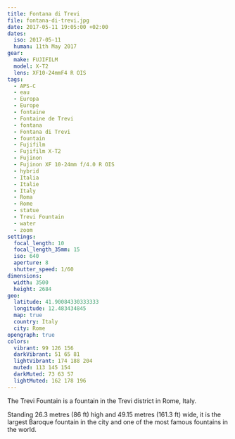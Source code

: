 ```yaml
---
title: Fontana di Trevi
file: fontana-di-trevi.jpg
date: 2017-05-11 19:05:00 +02:00
dates:
  iso: 2017-05-11
  human: 11th May 2017
gear:
  make: FUJIFILM
  model: X-T2
  lens: XF10-24mmF4 R OIS
tags:
  - APS-C
  - eau
  - Europa
  - Europe
  - fontaine
  - Fontaine de Trevi
  - fontana
  - Fontana di Trevi
  - fountain
  - Fujifilm
  - Fujifilm X-T2
  - Fujinon
  - Fujinon XF 10-24mm f/4.0 R OIS
  - hybrid
  - Italia
  - Italie
  - Italy
  - Roma
  - Rome
  - statue
  - Trevi Fountain
  - water
  - zoom
settings:
  focal_length: 10
  focal_length_35mm: 15
  iso: 640
  aperture: 8
  shutter_speed: 1/60
dimensions:
  width: 3500
  height: 2684
geo:
  latitude: 41.90084330333333
  longitude: 12.483434845
  map: true
  country: Italy
  city: Rome
opengraph: true
colors:
  vibrant: 99 126 156
  darkVibrant: 51 65 81
  lightVibrant: 174 188 204
  muted: 113 145 154
  darkMuted: 73 63 57
  lightMuted: 162 178 196
---
```


The Trevi Fountain is a fountain in the Trevi district in Rome, Italy.

Standing 26.3 metres (86 ft) high and 49.15 metres (161.3 ft) wide, it is the largest Baroque fountain in the city and one of the most famous fountains in the world.
